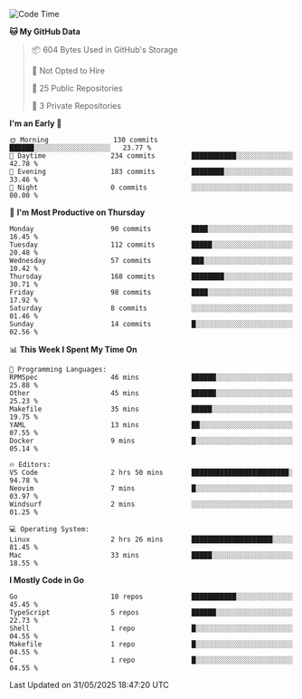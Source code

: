 <!--START_SECTION:waka-->
![Code Time](http://img.shields.io/badge/Code%20Time-1%2C252%20hrs%2034%20mins-blue)

**🐱 My GitHub Data** 

> 📦 604 Bytes Used in GitHub's Storage 
 > 
> 🚫 Not Opted to Hire
 > 
> 📜 25 Public Repositories 
 > 
> 🔑 3 Private Repositories 
 > 
**I'm an Early 🐤** 

```text
🌞 Morning                130 commits         ██████░░░░░░░░░░░░░░░░░░░   23.77 % 
🌆 Daytime                234 commits         ███████████░░░░░░░░░░░░░░   42.78 % 
🌃 Evening                183 commits         ████████░░░░░░░░░░░░░░░░░   33.46 % 
🌙 Night                  0 commits           ░░░░░░░░░░░░░░░░░░░░░░░░░   00.00 % 
```
📅 **I'm Most Productive on Thursday** 

```text
Monday                   90 commits          ████░░░░░░░░░░░░░░░░░░░░░   16.45 % 
Tuesday                  112 commits         █████░░░░░░░░░░░░░░░░░░░░   20.48 % 
Wednesday                57 commits          ███░░░░░░░░░░░░░░░░░░░░░░   10.42 % 
Thursday                 168 commits         ████████░░░░░░░░░░░░░░░░░   30.71 % 
Friday                   98 commits          ████░░░░░░░░░░░░░░░░░░░░░   17.92 % 
Saturday                 8 commits           ░░░░░░░░░░░░░░░░░░░░░░░░░   01.46 % 
Sunday                   14 commits          █░░░░░░░░░░░░░░░░░░░░░░░░   02.56 % 
```


📊 **This Week I Spent My Time On** 

```text
💬 Programming Languages: 
RPMSpec                  46 mins             ██████░░░░░░░░░░░░░░░░░░░   25.88 % 
Other                    45 mins             ██████░░░░░░░░░░░░░░░░░░░   25.23 % 
Makefile                 35 mins             █████░░░░░░░░░░░░░░░░░░░░   19.75 % 
YAML                     13 mins             ██░░░░░░░░░░░░░░░░░░░░░░░   07.55 % 
Docker                   9 mins              █░░░░░░░░░░░░░░░░░░░░░░░░   05.14 % 

🔥 Editors: 
VS Code                  2 hrs 50 mins       ████████████████████████░   94.78 % 
Neovim                   7 mins              █░░░░░░░░░░░░░░░░░░░░░░░░   03.97 % 
Windsurf                 2 mins              ░░░░░░░░░░░░░░░░░░░░░░░░░   01.25 % 

💻 Operating System: 
Linux                    2 hrs 26 mins       ████████████████████░░░░░   81.45 % 
Mac                      33 mins             █████░░░░░░░░░░░░░░░░░░░░   18.55 % 
```

**I Mostly Code in Go** 

```text
Go                       10 repos            ███████████░░░░░░░░░░░░░░   45.45 % 
TypeScript               5 repos             ██████░░░░░░░░░░░░░░░░░░░   22.73 % 
Shell                    1 repo              █░░░░░░░░░░░░░░░░░░░░░░░░   04.55 % 
Makefile                 1 repo              █░░░░░░░░░░░░░░░░░░░░░░░░   04.55 % 
C                        1 repo              █░░░░░░░░░░░░░░░░░░░░░░░░   04.55 % 
```




 Last Updated on 31/05/2025 18:47:20 UTC
<!--END_SECTION:waka-->
